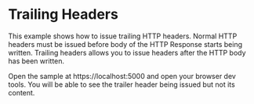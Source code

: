 # Trailing Headers

This example shows how to issue trailing HTTP headers. Normal HTTP headers must be issued before body of the HTTP Response starts being written. Trailing headers allows you to issue headers after the HTTP body has been written. 

Open the sample at https://localhost:5000 and open your browser dev tools. You will be able to see the trailer header being issued but not its content.